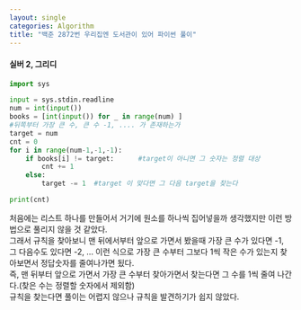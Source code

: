 ```yaml
---
layout: single
categories: Algorithm
title: "백준 2872번 우리집엔 도서관이 있어 파이썬 풀이"
---
```

#### 실버 2, 그리디

```py
import sys

input = sys.stdin.readline
num = int(input())
books = [int(input()) for _ in range(num) ]
#뒤쪽부터 가장 큰 수, 큰 수 -1, .... 가 존재하는가
target = num
cnt = 0
for i in range(num-1,-1,-1):    
    if books[i] != target:      #target이 아니면 그 숫자는 정렬 대상
        cnt += 1
    else:
        target -= 1  #target 이 맞다면 그 다음 target을 찾는다

print(cnt)
```

처음에는 리스트 하나를 만들어서 거기에 원소를 하나씩 집어넣을까 생각했지만 이런 방법으로 풀리지 않을 것 같았다.<br>
그래서 규칙을 찾아보니 맨 뒤에서부터 앞으로 가면서 봤을때 가장 큰 수가 있다면 -1, 그 다음수도 있다면 -2, ... 이런 식으로
가장 큰 수부터 그보다 1씩 작은 수가 있는지 찾아보면서 정답숫자를 줄여나가면 됬다.<br>
즉, 맨 뒤부터 앞으로 가면서 가장 큰 수부터 찾아가면서 찾는다면 그 수를 1씩 줄여 나간다.(찾은 수는 정렬할 숫자에서 제외함)<br>
규칙을 찾는다면 풀이는 어렵지 않으나 규칙을 발견하기가 쉽지 않았다. 